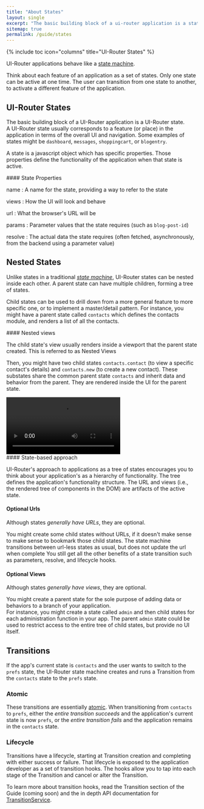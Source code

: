 ```yaml
---
title: "About States"
layout: single
excerpt: "The basic building block of a ui-router application is a state."
sitemap: true
permalink: /guide/states
---
```


{% include toc icon="columns" title="UI-Router States" %}

UI-Router applications behave like a [state machine](https://en.wikipedia.org/wiki/state_machine).

Think about each feature of an application as a set of states.
Only one state can be active at one time.
The user can transition from one state to another, to activate a different feature of the application.

## UI-Router States

The basic building block of a UI-Router application is a UI-Router state.  
A UI-Router state usually corresponds to a feature (or place) in the application in terms of the overall UI and navigation. 
Some examples of states might be `dashboard`, `messages`, `shoppingcart`, or `blogentry`. 

A state is a javascript object which has specific properties.
Those properties define the functionality of the application when that state is active.

<div class="notice--info" markdown="1">
#### State Properties

name
:   A name for the state, providing a way to refer to the state

views
:   How the UI will look and behave

url
:   What the browser's URL will be

params
:   Parameter values that the state requires (such as `blog-post-id`)

resolve
:   The actual data the state requires (often fetched, asynchronously, from the backend using a parameter value)
</div>


## Nested States

Unlike states in a traditional [*state machine*](https://en.wikipedia.org/wiki/state_machine),  UI-Router 
states can be nested inside each other.  A parent state can have multiple children, forming a tree of states.  

Child states can be used to drill down from a more general feature to more specific one, or to implement
a master/detail pattern.  For instance, you might have a parent state called `contacts` which defines
the contacts module, and renders a list of all the contacts. 

<div class="notice--info" markdown="1">
#### Nested views

The child state's view usually renders inside a viewport that the parent state created.
This is referred to as Nested Views
</div>

Then, you might have two child states `contacts.contact` (to view a specific contact's details) 
and `contacts.new` (to create a new contact). These substates share the common parent state 
`contacts` and inherit data and behavior from the parent.  They are rendered inside the UI for the
parent state.

<video controls="controls" autoplay loop>
  <source src="/assets/about/contacts_states.mov.mp4" type="video/mp4">
  <source src="/assets/about/contacts_states.mov.webm" type="video/webm">
</video>

<div class="notice--info" markdown="1">
#### State-based approach

UI-Router's approach to applications as a tree of states encourages you to think about your application's as a hierarchy of functionality.
The tree defines the application's functionality structure.
The URL and views (i.e., the rendered tree of components in the DOM) are artifacts of the active state.

#### Optional Urls

Although states _generally have URLs_, they are optional.

You might create some child states without URLs, if it doesn't make sense to make sense to bookmark those child states.
The state machine transitions between url-less states as usual, but does not update the url when complete
You still get all the other benefits of a state transition such as parameters, resolve, and lifecycle hooks.

#### Optional Views

Although states _generally have views_, they are optional.

You might create a parent state for the sole purpose of adding data or behaviors to a branch of your application.  
For instance, you might create a state called `admin` and then child states for each administration function in your app.
The parent `admin` state could be used to restrict access to the entire tree of child states, but provide no UI itself.
</div>


## Transitions

If the app's current state is `contacts` and the user wants to switch to the `prefs` state, 
the UI-Router state machine creates and runs a Transition from the `contacts` state to the `prefs` state.

### Atomic 

These transitions are essentially [atomic](https://en.wikipedia.org/wiki/Atomicity_(database_systems)).
When transitioning from `contacts` to `prefs`, either the *entire transition succeeds* and the application's 
current state is now `prefs`, or the *entire transition fails* and the application remains in the `contacts` state.

### Lifecycle

Transitions have a lifecycle, starting at Transition creation and completing with either success or failure.
That lifecycle is exposed to the application developer as a set of transition hooks.
The hooks allow you to tap into each stage of the Transition and cancel or alter the Transition.

To learn more about transition hooks, read the Transition section of the Guide (coming soon)
and the in depth API documentation for 
[TransitionService](/docs/latest/classes/transition.transitionservice.html).


